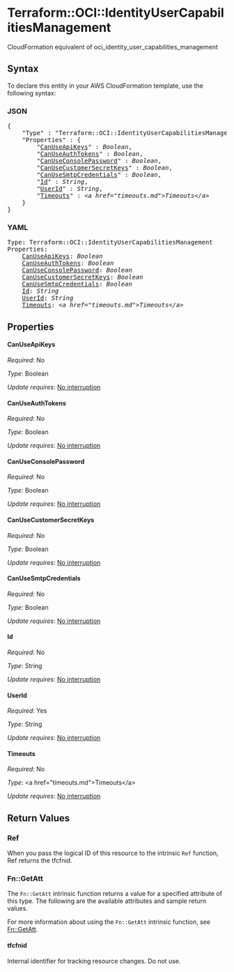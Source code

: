 # Terraform::OCI::IdentityUserCapabilitiesManagement

CloudFormation equivalent of oci_identity_user_capabilities_management

## Syntax

To declare this entity in your AWS CloudFormation template, use the following syntax:

### JSON

<pre>
{
    "Type" : "Terraform::OCI::IdentityUserCapabilitiesManagement",
    "Properties" : {
        "<a href="#canuseapikeys" title="CanUseApiKeys">CanUseApiKeys</a>" : <i>Boolean</i>,
        "<a href="#canuseauthtokens" title="CanUseAuthTokens">CanUseAuthTokens</a>" : <i>Boolean</i>,
        "<a href="#canuseconsolepassword" title="CanUseConsolePassword">CanUseConsolePassword</a>" : <i>Boolean</i>,
        "<a href="#canusecustomersecretkeys" title="CanUseCustomerSecretKeys">CanUseCustomerSecretKeys</a>" : <i>Boolean</i>,
        "<a href="#canusesmtpcredentials" title="CanUseSmtpCredentials">CanUseSmtpCredentials</a>" : <i>Boolean</i>,
        "<a href="#id" title="Id">Id</a>" : <i>String</i>,
        "<a href="#userid" title="UserId">UserId</a>" : <i>String</i>,
        "<a href="#timeouts" title="Timeouts">Timeouts</a>" : <i>&lt;a href=&#34;timeouts.md&#34;&gt;Timeouts&lt;/a&gt;</i>
    }
}
</pre>

### YAML

<pre>
Type: Terraform::OCI::IdentityUserCapabilitiesManagement
Properties:
    <a href="#canuseapikeys" title="CanUseApiKeys">CanUseApiKeys</a>: <i>Boolean</i>
    <a href="#canuseauthtokens" title="CanUseAuthTokens">CanUseAuthTokens</a>: <i>Boolean</i>
    <a href="#canuseconsolepassword" title="CanUseConsolePassword">CanUseConsolePassword</a>: <i>Boolean</i>
    <a href="#canusecustomersecretkeys" title="CanUseCustomerSecretKeys">CanUseCustomerSecretKeys</a>: <i>Boolean</i>
    <a href="#canusesmtpcredentials" title="CanUseSmtpCredentials">CanUseSmtpCredentials</a>: <i>Boolean</i>
    <a href="#id" title="Id">Id</a>: <i>String</i>
    <a href="#userid" title="UserId">UserId</a>: <i>String</i>
    <a href="#timeouts" title="Timeouts">Timeouts</a>: <i>&lt;a href=&#34;timeouts.md&#34;&gt;Timeouts&lt;/a&gt;</i>
</pre>

## Properties

#### CanUseApiKeys

_Required_: No

_Type_: Boolean

_Update requires_: [No interruption](https://docs.aws.amazon.com/AWSCloudFormation/latest/UserGuide/using-cfn-updating-stacks-update-behaviors.html#update-no-interrupt)

#### CanUseAuthTokens

_Required_: No

_Type_: Boolean

_Update requires_: [No interruption](https://docs.aws.amazon.com/AWSCloudFormation/latest/UserGuide/using-cfn-updating-stacks-update-behaviors.html#update-no-interrupt)

#### CanUseConsolePassword

_Required_: No

_Type_: Boolean

_Update requires_: [No interruption](https://docs.aws.amazon.com/AWSCloudFormation/latest/UserGuide/using-cfn-updating-stacks-update-behaviors.html#update-no-interrupt)

#### CanUseCustomerSecretKeys

_Required_: No

_Type_: Boolean

_Update requires_: [No interruption](https://docs.aws.amazon.com/AWSCloudFormation/latest/UserGuide/using-cfn-updating-stacks-update-behaviors.html#update-no-interrupt)

#### CanUseSmtpCredentials

_Required_: No

_Type_: Boolean

_Update requires_: [No interruption](https://docs.aws.amazon.com/AWSCloudFormation/latest/UserGuide/using-cfn-updating-stacks-update-behaviors.html#update-no-interrupt)

#### Id

_Required_: No

_Type_: String

_Update requires_: [No interruption](https://docs.aws.amazon.com/AWSCloudFormation/latest/UserGuide/using-cfn-updating-stacks-update-behaviors.html#update-no-interrupt)

#### UserId

_Required_: Yes

_Type_: String

_Update requires_: [No interruption](https://docs.aws.amazon.com/AWSCloudFormation/latest/UserGuide/using-cfn-updating-stacks-update-behaviors.html#update-no-interrupt)

#### Timeouts

_Required_: No

_Type_: &lt;a href=&#34;timeouts.md&#34;&gt;Timeouts&lt;/a&gt;

_Update requires_: [No interruption](https://docs.aws.amazon.com/AWSCloudFormation/latest/UserGuide/using-cfn-updating-stacks-update-behaviors.html#update-no-interrupt)

## Return Values

### Ref

When you pass the logical ID of this resource to the intrinsic `Ref` function, Ref returns the tfcfnid.

### Fn::GetAtt

The `Fn::GetAtt` intrinsic function returns a value for a specified attribute of this type. The following are the available attributes and sample return values.

For more information about using the `Fn::GetAtt` intrinsic function, see [Fn::GetAtt](https://docs.aws.amazon.com/AWSCloudFormation/latest/UserGuide/intrinsic-function-reference-getatt.html).

#### tfcfnid

Internal identifier for tracking resource changes. Do not use.

